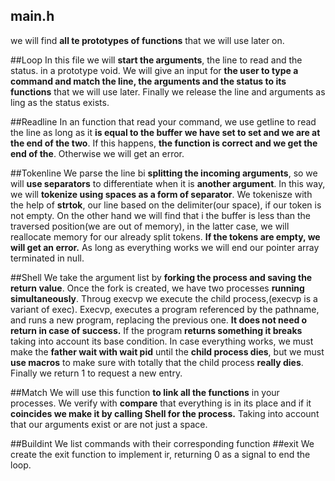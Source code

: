 ## main.h
we will find **all te prototypes of functions** that we will use later on.

##Loop
In this file we will **start the arguments**, the line to read and the status.
in a prototype void.
We will give an input for **the user to type a command and match the line, the arguments and the status to its functions** that we will use later.
Finally we release the line and arguments as ling as the status exists.

##Readline
In an function that read your command, we use getline to read the line as long as it **is equal to the buffer we have set to set and we are at the end of the two**.
If this happens, **the function is correct and we get the end of the**.
Otherwise we will get an error.

##Tokenline
We parse the line bi **splitting the incoming arguments**, so we will **use separators** to differentiate when it is **another argument**.
In this way, we will **tokenize using spaces as a form of separator**.
We tokenisze with the help of **strtok**, our line based on the delimiter(our space), if our token is not empty.
On the other hand we will find that i the buffer is less than the traversed position(we are out of memory), in the latter case, we will reallocate memory for our already split tokens.
**If the tokens are empty, we will get an error.**
As long as everything works we will end our pointer array terminated in null.

##Shell
We take the argument list by **forking the process and saving the return value**.
Once the fork is created, we have two processes **running simultaneously**.
Throug execvp we execute the child process,(execvp is a variant of exec).
Execvp, executes a program referenced by the pathname, and runs a new program, replacing the previous one.
**It does not need o return in case of success.**
If the program **returns something it breaks** taking into account its base condition.
In case everything works, we must make the **father wait with wait pid** until the **child process dies**, but we must **use macros** to make sure with totally that the child process **really dies**.
Finally we return 1 to request a new entry.

##Match
We will use this function **to link all the functions** in your processes.
We verify with **compare** that everything is in its place and if it **coincides we make it by calling Shell for the process.**
Taking into account that our arguments exist or are not just a space.

##Buildint
We list commands with their corresponding function
##exit
We create the exit function to implement ir, returning 0 as a signal to end the loop.
